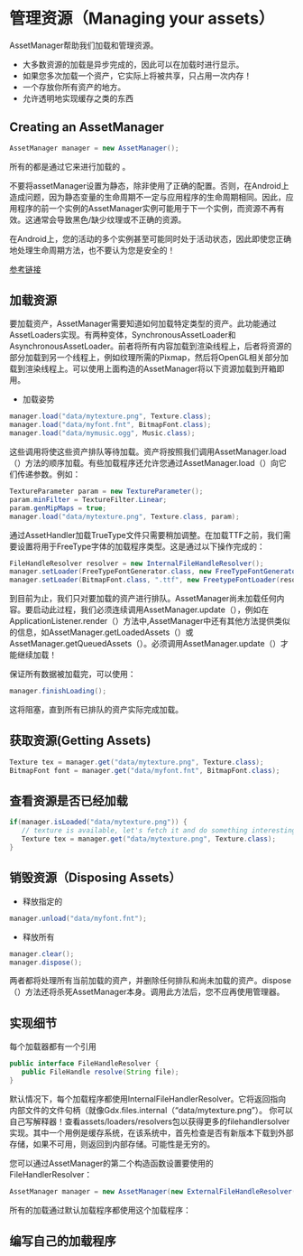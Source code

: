 # 管理资源（Managing your assets）

AssetManager帮助我们加载和管理资源。

- 大多数资源的加载是异步完成的，因此可以在加载时进行显示。
- 如果您多次加载一个资产，它实际上将被共享，只占用一次内存！
- 一个存放你所有资产的地方。
- 允许透明地实现缓存之类的东西

## Creating an AssetManager

```java
AssetManager manager = new AssetManager();
```

所有的都是通过它来进行加载的 。

不要将assetManager设置为静态，除非使用了正确的配置。否则，在Android上造成问题，因为静态变量的生命周期不一定与应用程序的生命周期相同。因此，应用程序的前一个实例的AssetManager实例可能用于下一个实例，而资源不再有效。这通常会导致黑色/缺少纹理或不正确的资源。

在Android上，您的活动的多个实例甚至可能同时处于活动状态，因此即使您正确地处理生命周期方法，也不要认为您是安全的！

[参考链接 ](http://stackoverflow.com/q/4341600/14637)

## 加载资源

要加载资产，AssetManager需要知道如何加载特定类型的资产。此功能通过AssetLoaders实现。有两种变体，SynchronousAssetLoader和AsynchronousAssetLoader。前者将所有内容加载到渲染线程上，后者将资源的部分加载到另一个线程上，例如纹理所需的Pixmap，然后将OpenGL相关部分加载到渲染线程上。可以使用上面构造的AssetManager将以下资源加载到开箱即用。

- 加载姿势

```java
manager.load("data/mytexture.png", Texture.class);
manager.load("data/myfont.fnt", BitmapFont.class);
manager.load("data/mymusic.ogg", Music.class);
```

这些调用将使这些资产排队等待加载。资产将按照我们调用AssetManager.load（）方法的顺序加载。有些加载程序还允许您通过AssetManager.load（）向它们传递参数。例如：

```java
TextureParameter param = new TextureParameter();
param.minFilter = TextureFilter.Linear;
param.genMipMaps = true;
manager.load("data/mytexture.png", Texture.class, param);
```

通过AssetHandler加载TrueType文件只需要稍加调整。在加载TTF之前，我们需要设置将用于FreeType字体的加载程序类型。这是通过以下操作完成的：

```java
FileHandleResolver resolver = new InternalFileHandleResolver();
manager.setLoader(FreeTypeFontGenerator.class, new FreeTypeFontGeneratorLoader(resolver));
manager.setLoader(BitmapFont.class, ".ttf", new FreetypeFontLoader(resolver));
```

到目前为止，我们只对要加载的资产进行排队。AssetManager尚未加载任何内容。要启动此过程，我们必须连续调用AssetManager.update（），例如在ApplicationListener.render（）方法中,AssetManager中还有其他方法提供类似的信息，如AssetManager.getLoadedAssets（）或AssetManager.getQueuedAssets（）。必须调用AssetManager.update（）才能继续加载！

保证所有数据被加载完，可以使用：

```java
manager.finishLoading();
```

这将阻塞，直到所有已排队的资产实际完成加载。

## 获取资源(Getting Assets)

```java
Texture tex = manager.get("data/mytexture.png", Texture.class);
BitmapFont font = manager.get("data/myfont.fnt", BitmapFont.class);
```

## 查看资源是否已经加载

```java
if(manager.isLoaded("data/mytexture.png")) {
   // texture is available, let's fetch it and do something interesting
   Texture tex = manager.get("data/mytexture.png", Texture.class);
}
```

## 销毁资源（Disposing Assets）

- 释放指定的 

```java
manager.unload("data/myfont.fnt");
```

- 释放所有

```java
manager.clear();
manager.dispose();
```

两者都将处理所有当前加载的资产，并删除任何排队和尚未加载的资产。dispose（）方法还将杀死AssetManager本身。调用此方法后，您不应再使用管理器。

## 实现细节

每个加载器都有一个引用

```java
public interface FileHandleResolver {
   public FileHandle resolve(String file);
}
```

默认情况下，每个加载程序都使用InternalFileHandlerResolver。它将返回指向内部文件的文件句柄（就像Gdx.files.internal（“data/mytexture.png”）。
你可以自己写解释器！查看assets/loaders/resolvers包以获得更多的filehandlersolver实现。其中一个用例是缓存系统，在该系统中，首先检查是否有新版本下载到外部存储，如果不可用，则返回到内部存储。可能性是无穷的。

您可以通过AssetManager的第二个构造函数设置要使用的FileHandlerResolver：

```java
AssetManager manager = new AssetManager(new ExternalFileHandleResolver());
```

所有的加载通过默认加载程序都使用这个加载程序：

## 编写自己的加载程序



